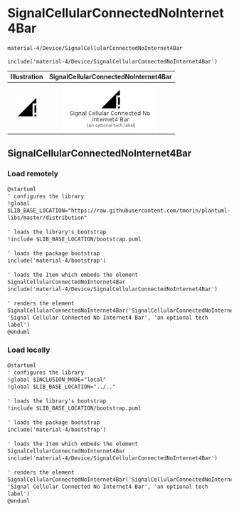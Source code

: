 # SignalCellularConnectedNoInternet4Bar


```text
material-4/Device/SignalCellularConnectedNoInternet4Bar
```

```text
include('material-4/Device/SignalCellularConnectedNoInternet4Bar')
```



| Illustration | SignalCellularConnectedNoInternet4Bar |
| :---: | :---: |
| ![illustration for Illustration](../../material-4/Device/SignalCellularConnectedNoInternet4Bar.png) | ![illustration for SignalCellularConnectedNoInternet4Bar](../../material-4/Device/SignalCellularConnectedNoInternet4Bar.Local.png) |




## SignalCellularConnectedNoInternet4Bar

### Load remotely
```plantuml
@startuml
' configures the library
!global $LIB_BASE_LOCATION="https://raw.githubusercontent.com/tmorin/plantuml-libs/master/distribution"

' loads the library's bootstrap
!include $LIB_BASE_LOCATION/bootstrap.puml

' loads the package bootstrap
include('material-4/bootstrap')

' loads the Item which embeds the element SignalCellularConnectedNoInternet4Bar
include('material-4/Device/SignalCellularConnectedNoInternet4Bar')

' renders the element
SignalCellularConnectedNoInternet4Bar('SignalCellularConnectedNoInternet4Bar', 'Signal Cellular Connected No Internet4 Bar', 'an optional tech label')
@enduml
```

### Load locally
```plantuml
@startuml
' configures the library
!global $INCLUSION_MODE="local"
!global $LIB_BASE_LOCATION="../.."

' loads the library's bootstrap
!include $LIB_BASE_LOCATION/bootstrap.puml

' loads the package bootstrap
include('material-4/bootstrap')

' loads the Item which embeds the element SignalCellularConnectedNoInternet4Bar
include('material-4/Device/SignalCellularConnectedNoInternet4Bar')

' renders the element
SignalCellularConnectedNoInternet4Bar('SignalCellularConnectedNoInternet4Bar', 'Signal Cellular Connected No Internet4 Bar', 'an optional tech label')
@enduml
```

